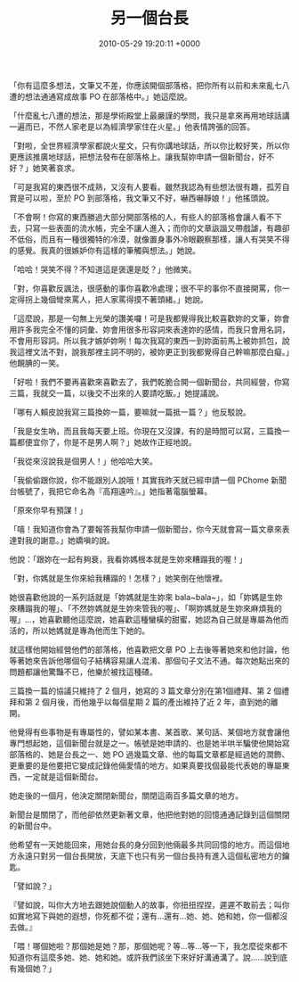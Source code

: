 ﻿---
layout: post
title: 另一個台長
date: 2010-05-29 19:20:11 +0000
category: 謅
tags: []
---

「你有這麼多想法，文筆又不差，你應該開個部落格，把你所有以前和未來亂七八遭的想法通通寫成故事 PO 在部落格中。」她這麼說。

「什麼亂七八遭的想法，那是學術殿堂上最嚴謹的學問，我只是拿來再用地球話講一遍而已，不然人家老是以為經濟學家住在火星。」他表情誇張的回答。

<!--more-->

「對啦，全世界經濟學家都說火星文，只有你講地球話，所以你比較好笑，所以你更應該推廣地球話，把想法發布在部落格上。讓我幫妳申請一個新聞台，好不好？」她笑著哀求。

「可是我寫的東西很不成熟，又沒有人要看。雖然我認為有些想法很有趣，孤芳自賞是可以啦，至於 PO 到部落格，我文筆又不好，嚇西嚇靜娘！」他搖頭說。

「不會啊！你寫的東西勝過大部分開部落格的人，有些人的部落格會讓人看不下去，只寫一些表面的流水帳，完全不讓人進入；而你的文章詼諧又帶戲謔，有趣卻不低俗，而且有一種很獨特的冷漠，就像置身事外冷眼觀察那樣，讓人有哭笑不得的感覺。我真的很嫉妒你有這樣的筆觸與想法。」她說。

「哈哈！哭笑不得？不知道這是褒還是貶？」他微笑。

「對，你喜歡反諷法，很感動的事你喜歡冷處理；很不平的事你不直接開罵，你一定得拐上幾個彎來罵人，把人家罵得摸不著頭緒。」她說。

「這麼說，那是一句無上光榮的讚美囉！可是我都覺得我比較喜歡妳的文筆，妳會用許多我完全不懂的詞彙、妳會用很多形容詞來表達妳的感情，而我只會用名詞，不會用形容詞。所以我才嫉妒妳咧！每次我寫的東西一到妳面前馬上被妳抓包，說我這裡文法不對，說我那裡主詞不明的，被妳更正到我都覺得自己幹嘛那麼白癡。」他靦腆的一笑。

 「好啦！我們不要再喜歡來喜歡去了，我們乾脆合開一個新聞台，共同經營，你寫三篇，我就交一篇，以後交不出來的人要請吃飯。」她提議說。

「哪有人賴皮說我寫三篇換妳一篇，要嘛就一篇抵一篇？」他反駁說。

「我是女生吶，而且我每天要上班。你現在又沒課，有的是時間可以寫，三篇換一篇都便宜你了，你是不是男人啊？」她故作正經地說。

「我從來沒說我是個男人！」他哈哈大笑。

「我偷偷跟你說，你不能跟別人說哦！其實我昨天就已經申請一個 PChome 新聞台帳號了，我把它命名為『高翔遠吟』。」她指著電腦螢幕。

「原來你早有預謀！」

「嘻！我知道你會為了要報答我幫你申請一個新聞台，你今天就會寫一篇文章來表達對我的謝意。」她嬌嗔的說。

他說：「跟妳在一起有夠衰，我看妳媽根本就是生妳來糟蹋我的喔！」

「對，你媽就是生你來給我糟蹋的！怎樣？」她笑倒在他懷裡。

她很喜歡他說的一系列話就是「妳媽就是生妳來 bala~bala~」，如「妳媽是生妳來糟蹋我的喔」、「不然妳媽就是生妳來管我的喔」、「啊妳媽就是生妳來麻煩我的喔」...，她喜歡聽他這麼說，她喜歡這種蠻橫的甜蜜，她認為自己就是專屬為他而活的，所以她媽就是專為他而生下她的。

就這樣他開始經營他們的部落格，他喜歡把文章 PO 上去後等著她來和他討論，他等著她來告訴他哪個句子結構容易讓人混淆、那個句子文法不通。每次她點出來的問題都讓他驚豔不已，他樂於被找這種碴。

三篇換一篇的協議只維持了 2 個月，她寫的 3 篇文章分別在第1個禮拜、第 2 個禮拜和第 2 個月後，而他幾乎以每個星期 2 篇的產出維持了近 2 年，直到她的離開。

他覺得有些事物是有專屬性的，譬如某本書、某首歌、某句話、某個地方就會讓他專門想起她，這個新聞台就是之一。帳號是她申請的、也是她半哄半騙使他開始寫部落格的、她是台長之一、她 PO 過幾篇文章、他的每篇文章都是經過她的潤飾、更重要的是他要把它變成記錄他倆愛情的地方。如果真要找個最能代表她的專屬東西，一定就是這個新聞台。

她走後的一個月，他決定關閉新聞台，關閉這兩百多篇文章的地方。

新聞台是關閉了，而他卻依然更新著文章，他把他對她的回憶通通記錄到這個關閉的新聞台中。

他希望有一天她能回來，用她台長的身分回到他倆最多共同回憶的地方。而這個地方永遠只對另一個台長開放，天底下也只有另一個台長持有進入這個私密地方的鑰匙。

「譬如說？」

『譬如說，叫你大方地去跟她說個動人的故事，你扭扭捏捏，遲遲不敢前去；叫你如實地寫下與她的遐想，你死都不從；還有...還有...她、她、她和她，你一個都沒去做。』

「喂！哪個她啦？那個她是她？那，那個她呢？等...等...等一下，我怎麼從來都不知道你有這麼多她、她、她和她。或許我們該坐下來好好溝通溝了。說......說到底有幾個她？」